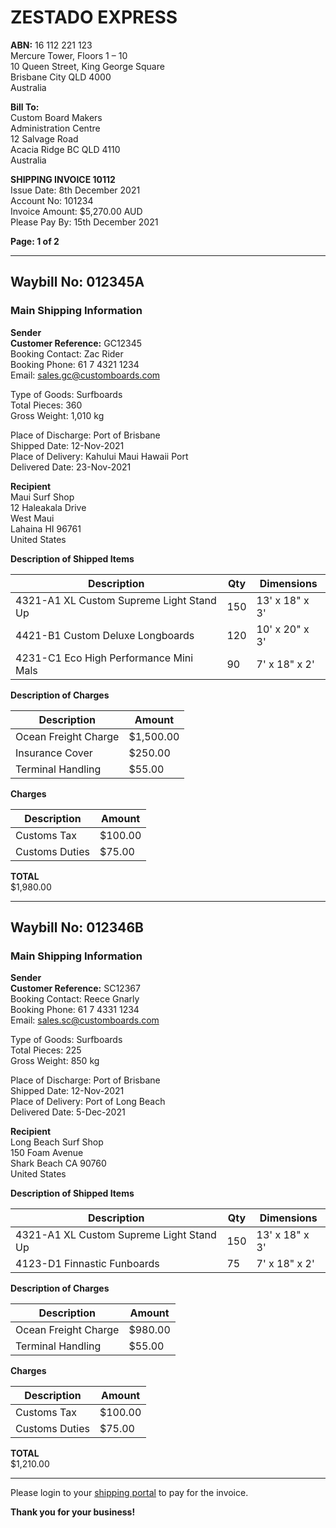 # ZESTADO EXPRESS

**ABN:** 16 112 221 123  
Mercure Tower, Floors 1 – 10  
10 Queen Street, King George Square  
Brisbane City QLD 4000  
Australia  

**Bill To:**  
Custom Board Makers  
Administration Centre  
12 Salvage Road  
Acacia Ridge BC QLD 4110  
Australia  

**SHIPPING INVOICE 10112**  
Issue Date: 8th December 2021  
Account No: 101234  
Invoice Amount: $5,270.00 AUD  
Please Pay By: 15th December 2021  

**Page: 1 of 2**  

---

## Waybill No: 012345A

### Main Shipping Information

**Sender**  
**Customer Reference:** GC12345  
Booking Contact: Zac Rider  
Booking Phone: 61 7 4321 1234  
Email: <sales.gc@customboards.com>  

Type of Goods: Surfboards  
Total Pieces: 360  
Gross Weight: 1,010 kg  

Place of Discharge: Port of Brisbane  
Shipped Date: 12-Nov-2021  
Place of Delivery: Kahului Maui Hawaii Port  
Delivered Date: 23-Nov-2021  

**Recipient**  
Maui Surf Shop  
12 Haleakala Drive  
West Maui  
Lahaina HI 96761  
United States  

**Description of Shipped Items**  

| Description | Qty | Dimensions |
|-------------|-----|------------|
| 4321-A1 XL Custom Supreme Light Stand Up | 150 | 13' x 18" x 3' |
| 4421-B1 Custom Deluxe Longboards | 120 | 10' x 20" x 3' |
| 4231-C1 Eco High Performance Mini Mals | 90 | 7' x 18" x 2' |

**Description of Charges**  

| Description | Amount |
|-------------|--------|
| Ocean Freight Charge | $1,500.00 |
| Insurance Cover | $250.00 |
| Terminal Handling | $55.00 |

**Charges**  

| Description | Amount |
|-------------|--------|
| Customs Tax | $100.00 |
| Customs Duties | $75.00 |

**TOTAL**  
$1,980.00  

---

## Waybill No: 012346B

### Main Shipping Information

**Sender**  
**Customer Reference:** SC12367  
Booking Contact: Reece Gnarly  
Booking Phone: 61 7 4331 1234  
Email: <sales.sc@customboards.com>  

Type of Goods: Surfboards  
Total Pieces: 225  
Gross Weight: 850 kg  

Place of Discharge: Port of Brisbane  
Shipped Date: 12-Nov-2021  
Place of Delivery: Port of Long Beach  
Delivered Date: 5-Dec-2021  

**Recipient**  
Long Beach Surf Shop  
150 Foam Avenue  
Shark Beach CA 90760  
United States  

**Description of Shipped Items**  

| Description | Qty | Dimensions |
|-------------|-----|------------|
| 4321-A1 XL Custom Supreme Light Stand Up | 150 | 13' x 18" x 3' |
| 4123-D1 Finnastic Funboards | 75 | 7' x 18" x 2' |

**Description of Charges**  

| Description | Amount |
|-------------|--------|
| Ocean Freight Charge | $980.00 |
| Terminal Handling | $55.00 |

**Charges**  

| Description | Amount |
|-------------|--------|
| Customs Tax | $100.00 |
| Customs Duties | $75.00 |

**TOTAL**  
$1,210.00  

---

Please login to your [shipping portal](#) to pay for the invoice.  

**Thank you for your business!**
